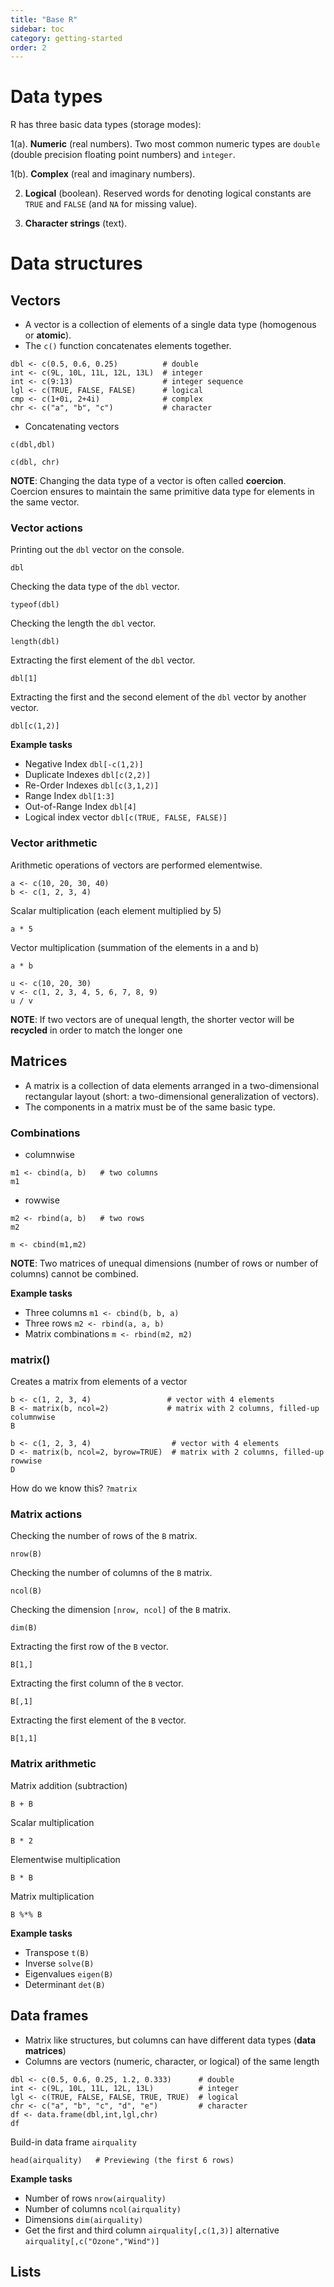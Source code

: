 ```yaml
---
title: "Base R"
sidebar: toc
category: getting-started
order: 2
---
```


# Data types

R has three basic data types (storage modes): 

1(a). **Numeric** (real numbers). Two most common numeric types are `double` (double precision floating point numbers) and `integer`.

1(b). **Complex** (real and imaginary numbers).

2. **Logical** (boolean). Reserved words for denoting logical constants are `TRUE` and `FALSE` (and `NA` for missing value). 

3. **Character strings** (text).

# Data structures

## Vectors

- A vector is a collection of elements of a single data type (homogenous or **atomic**).
- The `c()` function concatenates elements together.

```{r}
dbl <- c(0.5, 0.6, 0.25)          # double
int <- c(9L, 10L, 11L, 12L, 13L)  # integer
int <- c(9:13)                    # integer sequence
lgl <- c(TRUE, FALSE, FALSE)      # logical
cmp <- c(1+0i, 2+4i)              # complex
chr <- c("a", "b", "c")           # character
```

- Concatenating vectors
```{r}
c(dbl,dbl)
```

```{r}
c(dbl, chr)
```
**NOTE**:
Changing the data type of a vector is often called **coercion**. Coercion ensures to maintain the same primitive data type for elements in the same vector.

### Vector actions

Printing out the `dbl` vector on the console.
```{r}
dbl
```

Checking the data type of the `dbl` vector.
```{r}
typeof(dbl)
```

Checking the length the `dbl` vector.
```{r}
length(dbl)
```

Extracting the first element of the `dbl` vector.
```{r}
dbl[1]
```

Extracting the first and the second element of the `dbl` vector by another vector.
```{r}
dbl[c(1,2)]
```

**Example tasks**

- Negative Index `dbl[-c(1,2)]`
- Duplicate Indexes `dbl[c(2,2)]`
- Re-Order Indexes `dbl[c(3,1,2)]`
- Range Index `dbl[1:3]`
- Out-of-Range Index `dbl[4]`
- Logical index vector `dbl[c(TRUE, FALSE, FALSE)]`


### Vector arithmetic

Arithmetic operations of vectors are performed elementwise.

```{r}
a <- c(10, 20, 30, 40) 
b <- c(1, 2, 3, 4)
```

Scalar multiplication (each element multiplied by 5)
```{r}
a * 5
```

Vector multiplication (summation of the elements in a and b)
```{r}
a * b
```

```{r}
u <- c(10, 20, 30) 
v <- c(1, 2, 3, 4, 5, 6, 7, 8, 9) 
u / v
```
**NOTE**:
If two vectors are of unequal length, the shorter vector will be **recycled** in order to match the longer one


## Matrices

- A matrix is a collection of data elements arranged in a two-dimensional rectangular layout (short: a two-dimensional generalization of vectors). 
- The components in a matrix must be of the same basic type. 

### Combinations

- columnwise
```{r}
m1 <- cbind(a, b)   # two columns
m1
```

- rowwise
```{r}
m2 <- rbind(a, b)   # two rows
m2
```

```{r}
m <- cbind(m1,m2)
```
**NOTE**:
Two matrices of unequal dimensions (number of rows or number of columns) cannot be combined.


**Example tasks**

- Three columns `m1 <- cbind(b, b, a)`
- Three rows `m2 <- rbind(a, a, b)`
- Matrix combinations `m <- rbind(m2, m2)`

### matrix()

Creates a matrix from elements of a vector

```{r}
b <- c(1, 2, 3, 4)                 # vector with 4 elements
B <- matrix(b, ncol=2)             # matrix with 2 columns, filled-up columnwise
B
```

```{r}
b <- c(1, 2, 3, 4)                  # vector with 4 elements
D <- matrix(b, ncol=2, byrow=TRUE)  # matrix with 2 columns, filled-up rowwise
D
```

How do we know this? `?matrix`


### Matrix actions

Checking the number of rows of the `B` matrix.
```{r}
nrow(B)
```
Checking the number of columns of the `B` matrix.
```{r}
ncol(B)
```
Checking the dimension `[nrow, ncol]` of the `B` matrix.
```{r}
dim(B)        
```
Extracting the first row of the `B` vector.
```{r}
B[1,]        
```
Extracting the first column of the `B` vector.
```{r echo=TRUE}
B[,1]        
```
Extracting the first element of the `B` vector.
```{r}
B[1,1]        
```

### Matrix arithmetic

Matrix addition (subtraction)
```{r}
B + B
```
Scalar multiplication
```{r}
B * 2
```
Elementwise multiplication
```{r}
B * B
```
Matrix multiplication
```{r}
B %*% B
```

**Example tasks**

- Transpose `t(B)`
- Inverse `solve(B)`
- Eigenvalues `eigen(B)`
- Determinant `det(B)`


## Data frames

- Matrix like structures, but columns can have different data types (**data matrices**)
- Columns are vectors (numeric, character, or logical) of the same length

```{r}
dbl <- c(0.5, 0.6, 0.25, 1.2, 0.333)      # double
int <- c(9L, 10L, 11L, 12L, 13L)          # integer
lgl <- c(TRUE, FALSE, FALSE, TRUE, TRUE)  # logical
chr <- c("a", "b", "c", "d", "e")         # character
df <- data.frame(dbl,int,lgl,chr)
df
```

Build-in data frame `airquality`
```{r}
head(airquality)   # Previewing (the first 6 rows)
```

**Example tasks**

- Number of rows `nrow(airquality)`
- Number of columns `ncol(airquality)`
- Dimensions `dim(airquality)`
- Get the first and third column `airquality[,c(1,3)]` alternative `airquality[,c("Ozone","Wind")]`


## Lists
